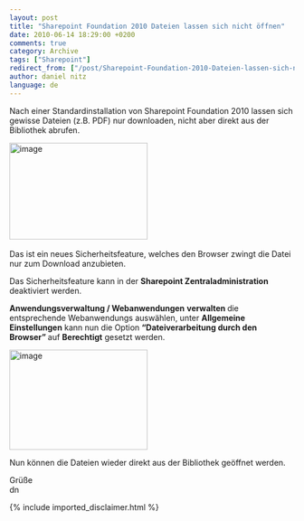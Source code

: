 ```yaml
---
layout: post
title: "Sharepoint Foundation 2010 Dateien lassen sich nicht öffnen"
date: 2010-06-14 18:29:00 +0200
comments: true
category: Archive
tags: ["Sharepoint"]
redirect_from: ["/post/Sharepoint-Foundation-2010-Dateien-lassen-sich-nicht-offnen", "/post/sharepoint-foundation-2010-dateien-lassen-sich-nicht-offnen"]
author: daniel nitz
language: de
---
```

<!-- more -->
<p>Nach einer Standardinstallation von Sharepoint Foundation 2010 lassen sich gewisse Dateien (z.B. PDF) nur downloaden, nicht aber direkt aus der Bibliothek abrufen.</p>  <p><a href="/assets/archive/image_134.png" target="_blank"><img style="border-bottom: 0px; border-left: 0px; display: inline; border-top: 0px; border-right: 0px" title="image" border="0" alt="image" src="/assets/archive/image_thumb_134.png" width="244" height="171" /></a>&#160;</p>  <p>Das ist ein neues Sicherheitsfeature, welches den Browser zwingt die Datei nur zum Download anzubieten. </p>  <p>Das Sicherheitsfeature kann in der <strong>Sharepoint Zentraladministration </strong>deaktiviert werden.</p>  <p><strong>Anwendungsverwaltung / Webanwendungen</strong> <strong>verwalten </strong>die entsprechende Webanwendungs auswählen, unter <strong>Allgemeine Einstellungen</strong> kann nun die Option <strong>“Dateiverarbeitung durch den Browser” </strong>auf <strong>Berechtigt</strong> gesetzt werden. </p>  <p><a href="/assets/archive/image_135.png" target="_blank"><img style="border-bottom: 0px; border-left: 0px; display: inline; border-top: 0px; border-right: 0px" title="image" border="0" alt="image" src="/assets/archive/image_thumb_135.png" width="244" height="177" /></a> </p>  <p>Nun können die Dateien wieder direkt aus der Bibliothek geöffnet werden.</p>  <p>Grüße   <br />dn</p>
{% include imported_disclaimer.html %}
